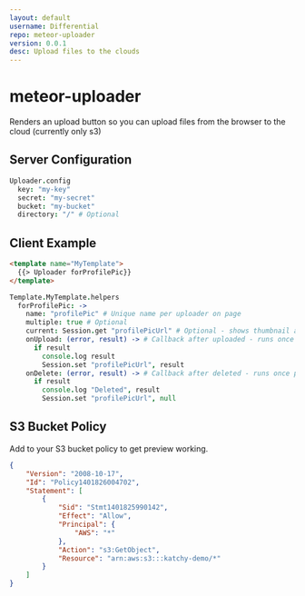 ```yaml
---
layout: default
username: Differential
repo: meteor-uploader
version: 0.0.1
desc: Upload files to the clouds
---
```

# meteor-uploader

Renders an upload button so you can upload files from the browser to the cloud (currently only s3)

## Server Configuration
```CoffeeScript
Uploader.config
  key: "my-key"
  secret: "my-secret"
  bucket: "my-bucket"
  directory: "/" # Optional
```

## Client Example
```HTML
<template name="MyTemplate">
  {{> Uploader forProfilePic}}
</template>
```

```CoffeeScript
Template.MyTemplate.helpers
  forProfilePic: ->
    name: "profilePic" # Unique name per uploader on page
    multiple: true # Optional
    current: Session.get "profilePicUrl" # Optional - shows thumbnail and remove button
    onUpload: (error, result) -> # Callback after uploaded - runs once per file uploaded
      if result
        console.log result
        Session.set "profilePicUrl", result
    onDelete: (error, result) -> # Callback after deleted - runs once per file deleted
      if result
        console.log "Deleted", result
        Session.set "profilePicUrl", null
```

## S3 Bucket Policy
Add to your S3 bucket policy to get preview working.
```JSON
{
	"Version": "2008-10-17",
	"Id": "Policy1401826004702",
	"Statement": [
		{
			"Sid": "Stmt1401825990142",
			"Effect": "Allow",
			"Principal": {
				"AWS": "*"
			},
			"Action": "s3:GetObject",
			"Resource": "arn:aws:s3:::katchy-demo/*"
		}
	]
}
```
